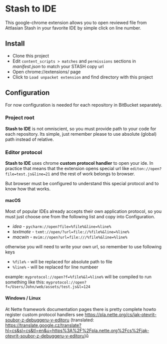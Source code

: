 # Stash to IDE

This google-chrome extension allows you to open reviewed file from Attlasian Stash in your favorite IDE by simple click on line number.

## Install

- Clone this project
- Edit `content_scripts > matches` and `permissions` sections in *manifest.json* to match your STASH copy url
- Open chrome://extensions/ page
- Click to `Load unpacket extension` and find directory with this project

## Configuration

For now configuration is needed for each repository in BitBucket separately.

### Project root

**Stash to IDE** is not omniscient, so you must provide path to your code for each repository. Its simple, just remember please to use absolute (global) path instead of relative.

### Editor protocol

**Stash to IDE** uses chrome **custom protocol handler** to open your ide.
In practice that means that the extension opens special url like `editon://open?file=test.js&line=21`
and the rest of work belongs to browser.

But browser must be configured to understand this special protocol and to know how that works.

#### macOS

Most of popular IDEs already accepts their own application protocol, so you must just choose one from the following list and copy into Configuration.

- *idea* - `pycharm://open?file=%file%&line=%line%`
- *textmate* - `txmt://open/?url=file://%file%&line=%line%`
- *macwin* - `mvim://open?url=file:///%file%&line=%line%`

otherwise you will need to write your own url, so remember to use following keys
- `%file%` - will be replaced for absolute path to file
- `%line%` - will be replaced for line numbeer

example: `myprotocol://open?f=%file%&l=%line%` will be compiled to run something like this: `myprotocol://open?f=/Users/John/web/assets/test.js&l=124`

#### Windows / Linux

At Nette framework documentation pages there is pretty complete howto register custom protocol handlers
see https://pla.nette.org/cs/jak-otevrit-soubor-z-debuggeru-v-editoru (translated: https://translate.google.cz/translate?hl=cs&sl=cs&tl=en&u=https%3A%2F%2Fpla.nette.org%2Fcs%2Fjak-otevrit-soubor-z-debuggeru-v-editoru)ů
